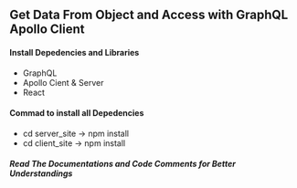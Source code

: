 ## Get Data From Object and Access with GraphQL Apollo Client

#### Install Depedencies and Libraries
- GraphQL
- Apollo Cient & Server
- React

#### Commad to install all Depedencies

- cd server_site -> npm install
- cd client_site -> npm install

##### Read The Documentations and Code Comments for Better Understandings